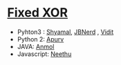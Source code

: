# [Fixed XOR](http://cryptopals.com/sets/1/challenges/2)

* Pyhton3 : [Shyamal](https://github.com/svaderia/SIG_Cryptography/blob/master/Cryptopal/Problem_2/Shyamal/solution.py), 
[JBNerd](https://github.com/jbnerd/SIG_Cryptography/blob/master/Cryptopal/Problem_2/JBNerd/xor.py)
, [Vidit](https://github.com/viditjain08/SIG_Cryptography/blob/abc/Cryptopal/Problem_2/Vidit/solution_set1_problem2.py)
* Python 2: [Apurv](https://github.com/Apurv-Bajaj/SIG_Cryptography/blob/master/Cryptopal/Problem_2/Apurv/solution.py)
* JAVA: [Anmol](https://github.com/anmolsinghal/SIG_Cryptography/blob/master/Cryptopal/Problem_2/Anmol/problem2.java)
* Javascript: [Neethu](https://github.com/Roboneet/SIG_Cryptography/blob/neethu/Cryptopal/Problem_2/Neethu/xor.js)

